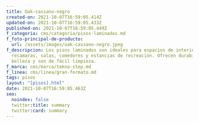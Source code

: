 ```yaml
---
title: Oak-cassano-negro
created-on: 2021-10-07T16:59:05.414Z
updated-on: 2021-10-07T16:59:05.433Z
published-on: 2021-10-07T16:59:05.449Z
f_categoria: cms/categoria/pisos-laminados.md
f_foto-principal-de-producto:
  url: /assets/images/oak-cassano-negro.jpeg
f_descripcion: Los pisos laminados son ideales para espacios de interior como
  recamaras, salas, comedores y estancias de recreación. Ofrecen durabilidad,
  belleza y son de fácil limpieza.
f_marca: cms/marca/tekno-step.md
f_linea: cms/linea/gran-formato.md
tags: pisos
layout: "[pisos].html"
date: 2021-10-07T16:59:05.463Z
seo:
  noindex: false
  twitter:title: summary
  twitter:card: summary
---
```

